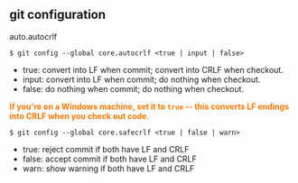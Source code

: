 ##  git configuration

auto.autocrlf

```
$ git config --global core.autocrlf <true | input | false>
```

* true:   convert into LF when commit; convert into CRLF when checkout.
* input:  convert into LF when commit; do nothing when checkout.
* false:  do nothing when commit; do nothing when checkout.

__<font color='#F70'>If you're on a Windows machine, set it to ```true``` -- this converts LF endings into CRLF when you check out code.</font>__

```
$ git config --global core.safecrlf <true | false | warn>
```

* true:   reject commit if both have LF and CRLF
* false:  accept commit if both have LF and CRLF
* warn:   show warning if both have LF and CRLF
